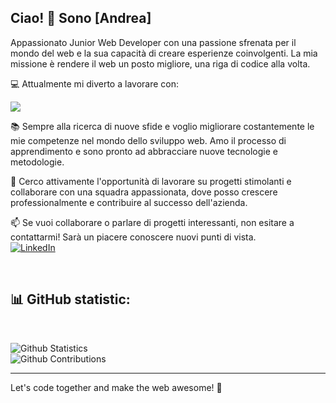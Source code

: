 ## Ciao! 👋 Sono [Andrea]

Appassionato Junior Web Developer con una passione sfrenata per il mondo del web e la sua capacità di creare esperienze coinvolgenti. La mia missione è rendere il web un posto migliore, una riga di codice alla volta.

💻 Attualmente mi diverto a lavorare con:

<p align="left">
  <a href="https://skillicons.dev">
    <img src="https://skillicons.dev/icons?i=html,css,js,ts,scss,bootstrap,tailwind,vue,php,laravel,figma,postman&perline=5" />
  </a>
</p>


📚 Sempre alla ricerca di nuove sfide e voglio migliorare costantemente le mie competenze nel mondo dello sviluppo web. Amo il processo di apprendimento e sono pronto ad abbracciare nuove tecnologie e metodologie.

🌱 Cerco attivamente l'opportunità di lavorare su progetti stimolanti e collaborare con una squadra appassionata, dove posso crescere professionalmente e contribuire al successo dell'azienda.

📫 Se vuoi collaborare o parlare di progetti interessanti, non esitare a contattarmi! Sarà un piacere conoscere nuovi punti di vista.
<br>
[![LinkedIn](https://img.shields.io/badge/linkedin-%230077B5.svg?style=for-the-badge&logo=linkedin&logoColor=white)](https://www.linkedin.com/in/andrea-ghidara/)

<br>

## 📊 GitHub statistic:
<br>

![Github Statistics](https://github-readme-stats.vercel.app/api/?username=andreaghidara&count_private=true&show_icons=true&theme=dark&hide_border=false) <br>
![Github Contributions](https://github-readme-streak-stats.herokuapp.com/?user=andreaghidara&hide_border=false&theme=dark) <br>


---

Let's code together and make the web awesome! 🚀

